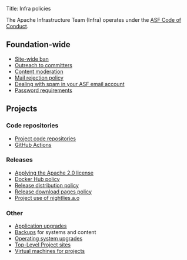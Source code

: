 Title: Infra policies

The Apache Infrastructure Team (Infra) operates under the <a href="https://www.apache.org/foundation/policies/conduct.html" target="_blank">ASF Code of Conduct</a>.

## Foundation-wide
- [Site-wide ban](infra-ban.html)
- [Outreach to committers](committer-outreach.html)
- [Content moderation](content-moderation.html)
- [Mail rejection policy](mail-rejection.html)
- [Dealing with spam in your ASF email account](spam-reporting.html)
- [Password requirements](password-policy.html)

## Projects

### Code repositories
- [Project code repositories](project-repo-policy.html)
- [GitHub Actions](github-actions-policy.html)

### Releases
- <a href="https://www.apache.org/legal/apply-license.html" target="_blank">Applying the Apache 2.0 license</a>
- [Docker Hub policy](docker-hub-policy.html)
- [Release distribution policy](release-distribution.html)
- [Release download pages policy](release-download-pages.html)
- [Project use of nightlies.a.o](nightlies.html)

### Other
- [Application upgrades](app-upgrade-policy.html)
- [Backups](backup-policy.html) for systems and content
- [Operating system upgrades](os-upgrade-policy.html)
- [Top-Level Project sites](project-site-policy.html)
- [Virtual machines for projects](vm-policy.html)

